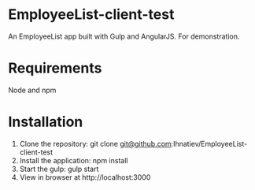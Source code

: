 # EmployeeList-client-test
An EmployeeList app built with Gulp and AngularJS. For demonstration.

# Requirements
 Node and npm

# Installation
1. Clone the repository: git clone git@github.com:Ihnatiev/EmployeeList-client-test
2. Install the application: npm install
3. Start the gulp: gulp start
4. View in browser at http://localhost:3000